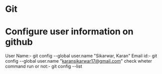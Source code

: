 # Git

# Configure user information on github
User Name:- git config --global user.name "Sikarwar, Karan"
Email id:- git config --global user.name "karansikarwar17@gmail.com"
check wheter command run or not:- git config --list






